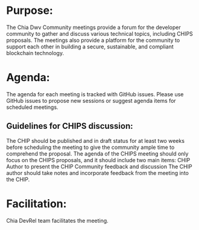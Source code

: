 
# Purpose:

The Chia Dwv Community meetings provide a forum for the developer community to gather and discuss various technical topics, including CHIPS proposals. The meetings also provide a platform for the community to support each other in building a secure, sustainable, and compliant blockchain technology. 

# Agenda: 
The agenda for each meeting is tracked with GitHub issues. Please use GitHub issues to propose new sessions or suggest agenda items for scheduled meetings. 


## Guidelines for CHIPS discussion:
The CHIP should be published and in draft status for at least two weeks before scheduling the meeting to give the community ample time to comprehend the proposal. 
The agenda of the CHIPS meeting should only focus on the CHIPS proposals, and it should include two main items: 
CHIP Author to present the CHIP
Community feedback and discussion
The CHIP author should take notes and incorporate feedback from the meeting into the CHIP. 


# Facilitation: 
Chia DevRel team facilitates the meeting.






